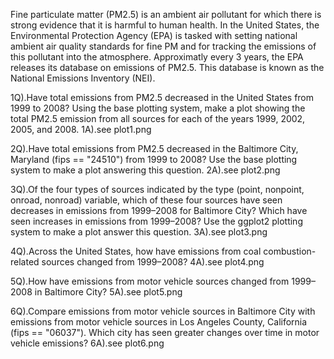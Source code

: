 Fine particulate matter (PM2.5) is an ambient air pollutant for which there is strong evidence that it is harmful to human health. In the United States, the Environmental Protection Agency (EPA) is tasked with setting national ambient air quality standards for fine PM and for tracking the emissions of this pollutant into the atmosphere. Approximatly every 3 years, the EPA releases its database on emissions of PM2.5. This database is known as the National Emissions Inventory (NEI).

1Q).Have total emissions from PM2.5 decreased in the United States from 1999 to 2008? Using the base plotting system, make a plot showing the total PM2.5 emission from all sources for each of the years 1999, 2002, 2005, and 2008.
1A).see plot1.png

2Q).Have total emissions from PM2.5 decreased in the Baltimore City, Maryland (fips == "24510") from 1999 to 2008? Use the base plotting system to make a plot answering this question.
2A).see plot2.png

3Q).Of the four types of sources indicated by the type (point, nonpoint, onroad, nonroad) variable, which of these four sources have seen decreases in emissions from 1999–2008 for Baltimore City? Which have seen increases in emissions from 1999–2008? Use the ggplot2 plotting system to make a plot answer this question.
3A).see plot3.png

4Q).Across the United States, how have emissions from coal combustion-related sources changed from 1999–2008?
4A).see plot4.png

5Q).How have emissions from motor vehicle sources changed from 1999–2008 in Baltimore City?
5A).see plot5.png

6Q).Compare emissions from motor vehicle sources in Baltimore City with emissions from motor vehicle sources in Los Angeles County, California (fips == "06037"). Which city has seen greater changes over time in motor vehicle emissions?
6A).see plot6.png
